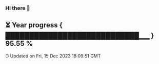 ### Hi there 👋
⏳ Year progress { ████████████████████████████▁▁ } 95.55 %
---
⏰ Updated on Fri, 15 Dec 2023 18:09:51 GMT

